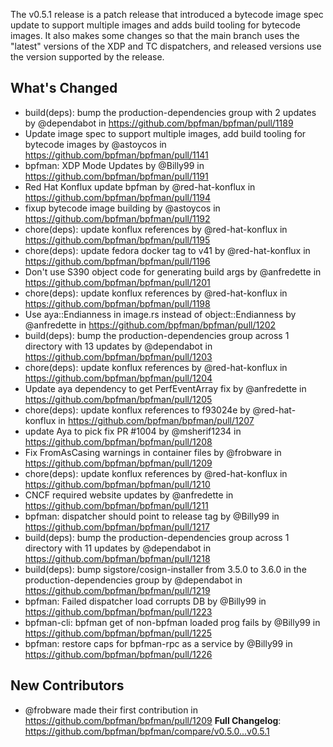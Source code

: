 The v0.5.1 release is a patch release that introduced a bytecode image spec update to support multiple images
and adds build tooling for bytecode images.
It also makes some changes so that the main branch uses the "latest" versions of the XDP and TC dispatchers,
and released versions use the version supported by the release.

## What's Changed
* build(deps): bump the production-dependencies group with 2 updates by @dependabot in https://github.com/bpfman/bpfman/pull/1189
* Update image spec to support multiple images, add build tooling for bytecode images by @astoycos in https://github.com/bpfman/bpfman/pull/1141
* bpfman: XDP Mode Updates by @Billy99 in https://github.com/bpfman/bpfman/pull/1191
* Red Hat Konflux update bpfman by @red-hat-konflux in https://github.com/bpfman/bpfman/pull/1194
* fixup bytecode image building by @astoycos in https://github.com/bpfman/bpfman/pull/1192
* chore(deps): update konflux references by @red-hat-konflux in https://github.com/bpfman/bpfman/pull/1195
* chore(deps): update fedora docker tag to v41 by @red-hat-konflux in https://github.com/bpfman/bpfman/pull/1196
* Don't use S390 object code for generating build args by @anfredette in https://github.com/bpfman/bpfman/pull/1201
* chore(deps): update konflux references by @red-hat-konflux in https://github.com/bpfman/bpfman/pull/1198
* Use aya::Endianness in image.rs instead of object::Endianness by @anfredette in https://github.com/bpfman/bpfman/pull/1202
* build(deps): bump the production-dependencies group across 1 directory with 13 updates by @dependabot in https://github.com/bpfman/bpfman/pull/1203
* chore(deps): update konflux references by @red-hat-konflux in https://github.com/bpfman/bpfman/pull/1204
* Update aya dependency to get PerfEventArray fix by @anfredette in https://github.com/bpfman/bpfman/pull/1205
* chore(deps): update konflux references to f93024e by @red-hat-konflux in https://github.com/bpfman/bpfman/pull/1207
* update Aya to pick fix PR #1004 by @msherif1234 in https://github.com/bpfman/bpfman/pull/1208
* Fix FromAsCasing warnings in container files by 
@frobware
 in https://github.com/bpfman/bpfman/pull/1209
* chore(deps): update konflux references by @red-hat-konflux in https://github.com/bpfman/bpfman/pull/1210
* CNCF required website updates by @anfredette in https://github.com/bpfman/bpfman/pull/1211
* bpfman: dispatcher should point to release tag by @Billy99 in https://github.com/bpfman/bpfman/pull/1217
* build(deps): bump the production-dependencies group across 1 directory with 11 updates by @dependabot in https://github.com/bpfman/bpfman/pull/1218
* build(deps): bump sigstore/cosign-installer from 3.5.0 to 3.6.0 in the production-dependencies group by @dependabot in https://github.com/bpfman/bpfman/pull/1219
* bpfman: Failed dispatcher load corrupts DB by @Billy99 in https://github.com/bpfman/bpfman/pull/1223
* bpfman-cli: bpfman get of non-bpfman loaded prog fails by @Billy99 in https://github.com/bpfman/bpfman/pull/1225
* bpfman: restore caps for bpfman-rpc as a service by @Billy99 in https://github.com/bpfman/bpfman/pull/1226
## New Contributors
* @frobware
 made their first contribution in https://github.com/bpfman/bpfman/pull/1209
**Full Changelog**: https://github.com/bpfman/bpfman/compare/v0.5.0...v0.5.1
